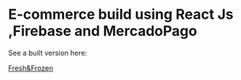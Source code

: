 # E-commerce build using React Js ,Firebase and MercadoPago

See a built version here:

[Fresh&Frozen](https://freshandfrozen.netlify.app/)

